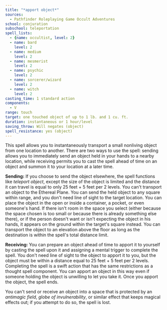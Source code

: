 ```yaml
---
title: "*apport object*"
sources:
  - Pathfinder Roleplaying Game Occult Adventures
school: conjuration
subschool: teleportation
spell_lists:
  - {name: occultist, level: 2}
  - name: bard
    level: 2
  - name: medium
    level: 2
  - name: mesmerist
    level: 2
  - name: psychic
    level: 2
  - name: sorcerer/wizard
    level: 2
  - name: witch
    level: 2
casting_time: 1 standard action
components:
  - V
range: touch
target: one touched object of up to 1 lb. and 1 cu. ft.
duration: instantaneous or 1 hour/level
saving_throw: Will negates (object)
spell_resistance: yes (object)
---
```


This spell allows you to instantaneously transport a small nonliving object from one location to another. There are two ways to use the spell: sending allows you to immediately send an object held in your hands to a nearby location, while receiving permits you to cast the spell ahead of time on an object and summon it to your location at a later time.

**Sending:** If you choose to send the object elsewhere, the spell functions like *teleport object*, except the size of the object is limited and the distance it can travel is equal to only 25 feet + 5 feet per 2 levels. You can't transport an object to the Ethereal Plane. You can send the held object to any square within range, and you don't need line of sight to the target location. You can place the object in the open or inside a container, a pocket, or even someone's hand. If there isn't room in the space you select (either because the space chosen is too small or because there is already something else there), or if the person doesn't want or isn't expecting the object in his hands, it appears on the ground within the target's square instead. You can transport the object to an elevation above the floor as long as the destination is within the spell's total distance limit.

**Receiving:** You can prepare an object ahead of time to apport it to yourself by casting the spell upon it and assigning a mental trigger to complete the spell. You don't need line of sight to the object to apport it to you, but the object must be within a distance equal to 25 feet + 5 feet per 2 levels. Completing the spell is a swift action that has the same restrictions as a thought spell component. You can apport an object in this way even if someone holding the object is unwilling to let you take it. Once you apport the object, the spell ends.

You can't send or receive an object into a space that is protected by an *antimagic field*, *globe of invulnerability*, or similar effect that keeps magical effects out; if you attempt to do so, the spell is lost.
